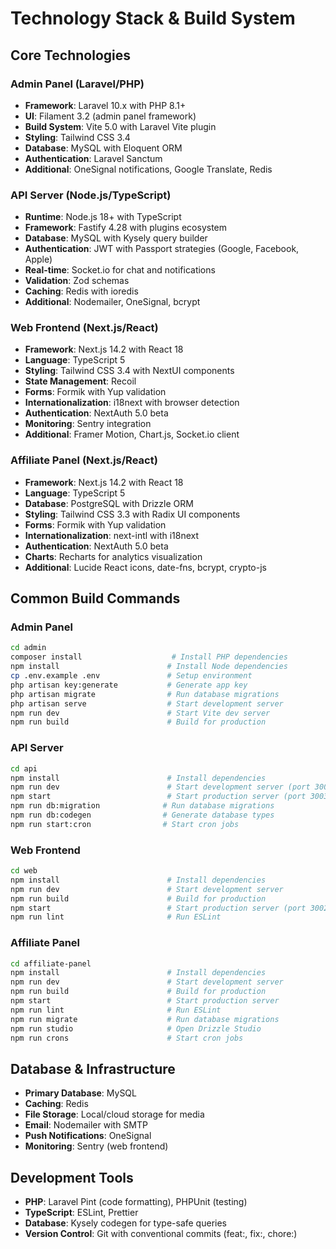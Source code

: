 # Technology Stack & Build System

## Core Technologies

### Admin Panel (Laravel/PHP)
- **Framework**: Laravel 10.x with PHP 8.1+
- **UI**: Filament 3.2 (admin panel framework)
- **Build System**: Vite 5.0 with Laravel Vite plugin
- **Styling**: Tailwind CSS 3.4
- **Database**: MySQL with Eloquent ORM
- **Authentication**: Laravel Sanctum
- **Additional**: OneSignal notifications, Google Translate, Redis

### API Server (Node.js/TypeScript)
- **Runtime**: Node.js 18+ with TypeScript
- **Framework**: Fastify 4.28 with plugins ecosystem
- **Database**: MySQL with Kysely query builder
- **Authentication**: JWT with Passport strategies (Google, Facebook, Apple)
- **Real-time**: Socket.io for chat and notifications
- **Validation**: Zod schemas
- **Caching**: Redis with ioredis
- **Additional**: Nodemailer, OneSignal, bcrypt

### Web Frontend (Next.js/React)
- **Framework**: Next.js 14.2 with React 18
- **Language**: TypeScript 5
- **Styling**: Tailwind CSS 3.4 with NextUI components
- **State Management**: Recoil
- **Forms**: Formik with Yup validation
- **Internationalization**: i18next with browser detection
- **Authentication**: NextAuth 5.0 beta
- **Monitoring**: Sentry integration
- **Additional**: Framer Motion, Chart.js, Socket.io client

### Affiliate Panel (Next.js/React)
- **Framework**: Next.js 14.2 with React 18
- **Language**: TypeScript 5
- **Database**: PostgreSQL with Drizzle ORM
- **Styling**: Tailwind CSS 3.3 with Radix UI components
- **Forms**: Formik with Yup validation
- **Internationalization**: next-intl with i18next
- **Authentication**: NextAuth 5.0 beta
- **Charts**: Recharts for analytics visualization
- **Additional**: Lucide React icons, date-fns, bcrypt, crypto-js

## Common Build Commands

### Admin Panel
```bash
cd admin
composer install                    # Install PHP dependencies
npm install                        # Install Node dependencies
cp .env.example .env               # Setup environment
php artisan key:generate           # Generate app key
php artisan migrate                # Run database migrations
php artisan serve                  # Start development server
npm run dev                        # Start Vite dev server
npm run build                      # Build for production
```

### API Server
```bash
cd api
npm install                        # Install dependencies
npm run dev                        # Start development server (port 3009)
npm start                          # Start production server (port 3003)
npm run db:migration              # Run database migrations
npm run db:codegen                # Generate database types
npm run start:cron                # Start cron jobs
```

### Web Frontend
```bash
cd web
npm install                        # Install dependencies
npm run dev                        # Start development server
npm run build                      # Build for production
npm start                          # Start production server (port 3002)
npm run lint                       # Run ESLint
```

### Affiliate Panel
```bash
cd affiliate-panel
npm install                        # Install dependencies
npm run dev                        # Start development server
npm run build                      # Build for production
npm start                          # Start production server
npm run lint                       # Run ESLint
npm run migrate                    # Run database migrations
npm run studio                     # Open Drizzle Studio
npm run crons                      # Start cron jobs
```

## Database & Infrastructure
- **Primary Database**: MySQL
- **Caching**: Redis
- **File Storage**: Local/cloud storage for media
- **Email**: Nodemailer with SMTP
- **Push Notifications**: OneSignal
- **Monitoring**: Sentry (web frontend)

## Development Tools
- **PHP**: Laravel Pint (code formatting), PHPUnit (testing)
- **TypeScript**: ESLint, Prettier
- **Database**: Kysely codegen for type-safe queries
- **Version Control**: Git with conventional commits (feat:, fix:, chore:)